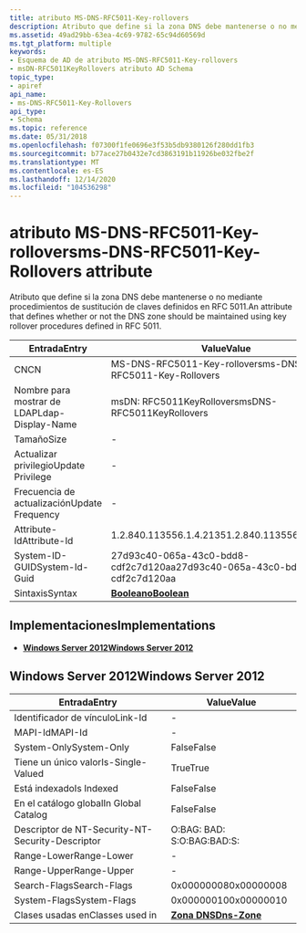 ```yaml
---
title: atributo MS-DNS-RFC5011-Key-rollovers
description: Atributo que define si la zona DNS debe mantenerse o no mediante procedimientos de sustitución de claves definidos en RFC 5011.
ms.assetid: 49ad29bb-63ea-4c69-9782-65c94d60569d
ms.tgt_platform: multiple
keywords:
- Esquema de AD de atributo MS-DNS-RFC5011-Key-rollovers
- msDN-RFC5011KeyRollovers atributo AD Schema
topic_type:
- apiref
api_name:
- ms-DNS-RFC5011-Key-Rollovers
api_type:
- Schema
ms.topic: reference
ms.date: 05/31/2018
ms.openlocfilehash: f07300f1fe0696e3f53b5db9380126f280dd1fb3
ms.sourcegitcommit: b77ace27b0432e7cd3863191b11926be032fbe2f
ms.translationtype: MT
ms.contentlocale: es-ES
ms.lasthandoff: 12/14/2020
ms.locfileid: "104536298"
---
```

# <a name="ms-dns-rfc5011-key-rollovers-attribute"></a><span data-ttu-id="68525-105">atributo MS-DNS-RFC5011-Key-rollovers</span><span class="sxs-lookup"><span data-stu-id="68525-105">ms-DNS-RFC5011-Key-Rollovers attribute</span></span>

<span data-ttu-id="68525-106">Atributo que define si la zona DNS debe mantenerse o no mediante procedimientos de sustitución de claves definidos en RFC 5011.</span><span class="sxs-lookup"><span data-stu-id="68525-106">An attribute that defines whether or not the DNS zone should be maintained using key rollover procedures defined in RFC 5011.</span></span>



| <span data-ttu-id="68525-107">Entrada</span><span class="sxs-lookup"><span data-stu-id="68525-107">Entry</span></span> | <span data-ttu-id="68525-108">Value</span><span class="sxs-lookup"><span data-stu-id="68525-108">Value</span></span> |
|-------------------|--------------------------------------|
| <span data-ttu-id="68525-109">CN</span><span class="sxs-lookup"><span data-stu-id="68525-109">CN</span></span>                | <span data-ttu-id="68525-110">MS-DNS-RFC5011-Key-rollovers</span><span class="sxs-lookup"><span data-stu-id="68525-110">ms-DNS-RFC5011-Key-Rollovers</span></span>         |
| <span data-ttu-id="68525-111">Nombre para mostrar de LDAP</span><span class="sxs-lookup"><span data-stu-id="68525-111">Ldap-Display-Name</span></span> | <span data-ttu-id="68525-112">msDN: RFC5011KeyRollovers</span><span class="sxs-lookup"><span data-stu-id="68525-112">msDNS-RFC5011KeyRollovers</span></span>            |
| <span data-ttu-id="68525-113">Tamaño</span><span class="sxs-lookup"><span data-stu-id="68525-113">Size</span></span>              | \-                                   |
| <span data-ttu-id="68525-114">Actualizar privilegio</span><span class="sxs-lookup"><span data-stu-id="68525-114">Update Privilege</span></span>  | \-                                   |
| <span data-ttu-id="68525-115">Frecuencia de actualización</span><span class="sxs-lookup"><span data-stu-id="68525-115">Update Frequency</span></span>  | \-                                   |
| <span data-ttu-id="68525-116">Attribute-Id</span><span class="sxs-lookup"><span data-stu-id="68525-116">Attribute-Id</span></span>      | <span data-ttu-id="68525-117">1.2.840.113556.1.4.2135</span><span class="sxs-lookup"><span data-stu-id="68525-117">1.2.840.113556.1.4.2135</span></span>              |
| <span data-ttu-id="68525-118">System-ID-GUID</span><span class="sxs-lookup"><span data-stu-id="68525-118">System-Id-Guid</span></span>    | <span data-ttu-id="68525-119">27d93c40-065a-43c0-bdd8-cdf2c7d120aa</span><span class="sxs-lookup"><span data-stu-id="68525-119">27d93c40-065a-43c0-bdd8-cdf2c7d120aa</span></span> |
| <span data-ttu-id="68525-120">Sintaxis</span><span class="sxs-lookup"><span data-stu-id="68525-120">Syntax</span></span>            | [<span data-ttu-id="68525-121">**Booleano**</span><span class="sxs-lookup"><span data-stu-id="68525-121">**Boolean**</span></span>](s-boolean.md)         |



## <a name="implementations"></a><span data-ttu-id="68525-122">Implementaciones</span><span class="sxs-lookup"><span data-stu-id="68525-122">Implementations</span></span>

-   [<span data-ttu-id="68525-123">**Windows Server 2012**</span><span class="sxs-lookup"><span data-stu-id="68525-123">**Windows Server 2012**</span></span>](#windows-server-2012)

## <a name="windows-server-2012"></a><span data-ttu-id="68525-124">Windows Server 2012</span><span class="sxs-lookup"><span data-stu-id="68525-124">Windows Server 2012</span></span>



| <span data-ttu-id="68525-125">Entrada</span><span class="sxs-lookup"><span data-stu-id="68525-125">Entry</span></span> | <span data-ttu-id="68525-126">Value</span><span class="sxs-lookup"><span data-stu-id="68525-126">Value</span></span> |
|------------------------|------------------------------------------|
| <span data-ttu-id="68525-127">Identificador de vínculo</span><span class="sxs-lookup"><span data-stu-id="68525-127">Link-Id</span></span>                | \-                                       |
| <span data-ttu-id="68525-128">MAPI-Id</span><span class="sxs-lookup"><span data-stu-id="68525-128">MAPI-Id</span></span>                | \-                                       |
| <span data-ttu-id="68525-129">System-Only</span><span class="sxs-lookup"><span data-stu-id="68525-129">System-Only</span></span>            | <span data-ttu-id="68525-130">False</span><span class="sxs-lookup"><span data-stu-id="68525-130">False</span></span>                                    |
| <span data-ttu-id="68525-131">Tiene un único valor</span><span class="sxs-lookup"><span data-stu-id="68525-131">Is-Single-Valued</span></span>       | <span data-ttu-id="68525-132">True</span><span class="sxs-lookup"><span data-stu-id="68525-132">True</span></span>                                     |
| <span data-ttu-id="68525-133">Está indexado</span><span class="sxs-lookup"><span data-stu-id="68525-133">Is Indexed</span></span>             | <span data-ttu-id="68525-134">False</span><span class="sxs-lookup"><span data-stu-id="68525-134">False</span></span>                                    |
| <span data-ttu-id="68525-135">En el catálogo global</span><span class="sxs-lookup"><span data-stu-id="68525-135">In Global Catalog</span></span>      | <span data-ttu-id="68525-136">False</span><span class="sxs-lookup"><span data-stu-id="68525-136">False</span></span>                                    |
| <span data-ttu-id="68525-137">Descriptor de NT-Security-</span><span class="sxs-lookup"><span data-stu-id="68525-137">NT-Security-Descriptor</span></span> | <span data-ttu-id="68525-138">O:BAG: BAD: S:</span><span class="sxs-lookup"><span data-stu-id="68525-138">O:BAG:BAD:S:</span></span>                             |
| <span data-ttu-id="68525-139">Range-Lower</span><span class="sxs-lookup"><span data-stu-id="68525-139">Range-Lower</span></span>            | \-                                       |
| <span data-ttu-id="68525-140">Range-Upper</span><span class="sxs-lookup"><span data-stu-id="68525-140">Range-Upper</span></span>            | \-                                       |
| <span data-ttu-id="68525-141">Search-Flags</span><span class="sxs-lookup"><span data-stu-id="68525-141">Search-Flags</span></span>           | <span data-ttu-id="68525-142">0x00000008</span><span class="sxs-lookup"><span data-stu-id="68525-142">0x00000008</span></span>                               |
| <span data-ttu-id="68525-143">System-Flags</span><span class="sxs-lookup"><span data-stu-id="68525-143">System-Flags</span></span>           | <span data-ttu-id="68525-144">0x00000010</span><span class="sxs-lookup"><span data-stu-id="68525-144">0x00000010</span></span>                               |
| <span data-ttu-id="68525-145">Clases usadas en</span><span class="sxs-lookup"><span data-stu-id="68525-145">Classes used in</span></span>        | [<span data-ttu-id="68525-146">**Zona DNS**</span><span class="sxs-lookup"><span data-stu-id="68525-146">**Dns-Zone**</span></span>](c-dnszone.md)<br/> |



 

 





